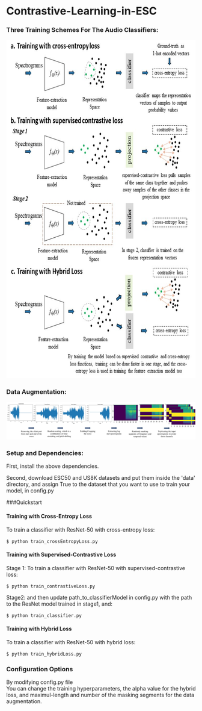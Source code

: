 # Contrastive-Learning-in-ESC
<h3> Three Training Schemes For The Audio Classifiers: </h3>


<p align="center"><img src="resources/overview.jpg" alt="overview of our three models" height="900"></p>

<h3> Data Augmentation: </h3>
<img src="resources/data_augmentation.jpg" alt="data augmentation process">

### Setup and Dependencies:
First, install the above dependencies.

Second, download ESC50 and US8K datasets and put them inside the 'data' directory, and assign True to the dataset that you want to use to train your model, in config.py

###Quickstart
#### Training with Cross-Entropy Loss
 To train a classifier with ResNet-50 with cross-entropy loss:
```
$ python train_crossEntropyLoss.py
```
#### Training with Supervised-Contrastive Loss
Stage 1:
To train a classifier with ResNet-50 with supervised-contrastive loss: 
```
$ python train_contrastiveLoss.py
```
Stage2:
and then update path_to_classifierModel in config.py with the path to the ResNet model trained in stage1, and:
```
$ python train_classifier.py
```
#### Training with Hybrid Loss
To train a classifier with ResNet-50 with hybrid loss:
```
$ python train_hybridLoss.py
```

### Configuration Options
By modifying config.py file <br>
You can change the training hyperparameters, the alpha value for the hybrid loss, and maximul-length and number of the masking segments for the data augmentation.
